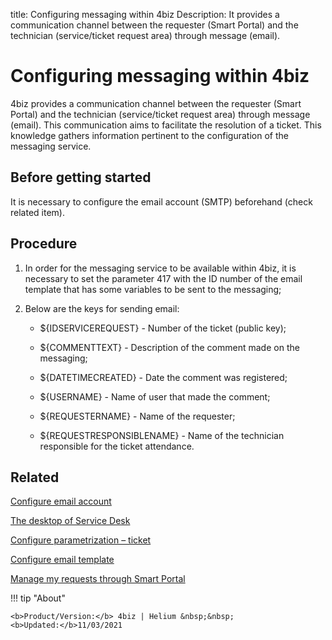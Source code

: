title: Configuring messaging within 4biz
Description: It provides a communication channel between the requester (Smart Portal) and the technician (service/ticket request area) through message (email).
# Configuring messaging within 4biz

4biz provides a communication channel between the requester (Smart Portal)
and the technician (service/ticket request area) through message (email). This
communication aims to facilitate the resolution of a ticket. This knowledge
gathers information pertinent to the configuration of the messaging service.


Before getting started
--------------

It is necessary to configure the email account (SMTP) beforehand (check related item).

Procedure
-------------

1.  In order for the messaging service to be available within 4biz, it is
    necessary to set the parameter 417 with the ID number of the email template
    that has some variables to be sent to the messaging;

2.  Below are the keys for sending email:

    - \${IDSERVICEREQUEST} - Number of the ticket (public key);

    - \${COMMENTTEXT} - Description of the comment made on the messaging;

    - \${DATETIMECREATED} - Date the comment was registered;

    - \${USERNAME} - Name of user that made the comment;

    - \${REQUESTERNAME} - Name of the requester;

    - \${REQUESTRESPONSIBLENAME} - Name of the technician responsible for the
      ticket attendance.

Related
-------

[Configure email account](/en-us/4biz-helium/platform-administration/email-settings/configuration.html)

[The desktop of Service Desk](/en-us/4biz-helium/processes/tickets/use/desktop-of-service-desk.html)

[Configure parametrization – ticket](/en-us/4biz-helium/platform-administration/parameters-list/configure-parametrization-ticket.html)

[Configure email template](/en-us/4biz-helium/platform-administration/email-settings/email-templates-configure-email-template.html)

[Manage my requests through Smart Portal](/en-us/4biz-helium/processes/portfolio-and-catalog/use/request-through-Smart-Portal.html)


!!! tip "About"

    <b>Product/Version:</b> 4biz | Helium &nbsp;&nbsp;
    <b>Updated:</b>11/03/2021
